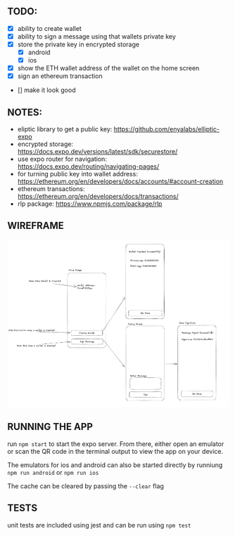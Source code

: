## TODO:

- [x] ability to create wallet
- [x] ability to sign a message using that wallets private key
- [x] store the private key in encrypted storage
  - [x] android
  - [x] ios
- [x] show the ETH wallet address of the wallet on the home screen
- [x] sign an ethereum transaction
- [] make it look good

## NOTES:

- eliptic library to get a public key: https://github.com/enyalabs/elliptic-expo
- encrypted storage: https://docs.expo.dev/versions/latest/sdk/securestore/
- use expo router for navigation: https://docs.expo.dev/routing/navigating-pages/
- for turning public key into wallet address: https://ethereum.org/en/developers/docs/accounts/#account-creation
- ethereum transactions: https://ethereum.org/en/developers/docs/transactions/
- rlp package: https://www.npmjs.com/package/rlp

## WIREFRAME

![wireframe](/docs/app-wireframe.png)

## RUNNING THE APP

run `npm start` to start the expo server. From there, either open an emulator or scan the QR code in the terminal output to view the app on your device.

The emulators for ios and android can also be started directly by runniung
`npm run android` or `npm run ios`

The cache can be cleared by passing the `--clear` flag

## TESTS

unit tests are included using jest and can be run using `npm test`
